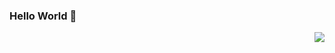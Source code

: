 ### Hello World 👋

<img align="right" src="https://github-readme-stats.vercel.app/api/top-langs/?username=ivalkshfoeif&layout=compact" />



